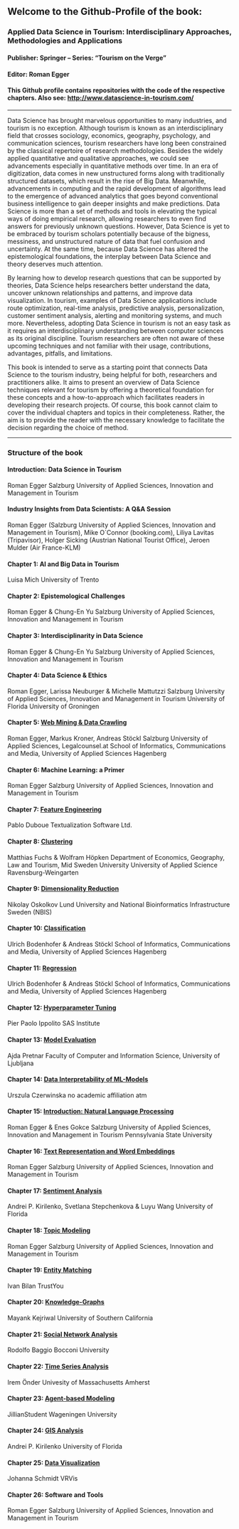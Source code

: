 ## Welcome to the Github-Profile of the book: 

### Applied Data Science in Tourism: Interdisciplinary Approaches, Methodologies and Applications
#### Publisher: Springer – Series: “Tourism on the Verge”
#### Editor: Roman Egger

#### This Github profile contains repositories with the code of the respective chapters. Also see: http://www.datascience-in-tourism.com/
------------------------------------------------------------------------------------------------------

Data Science has brought marvelous opportunities to many industries, and tourism is no exception. Although tourism is known as an interdisciplinary field that crosses sociology, economics, geography, psychology, and communication sciences, tourism researchers have long been constrained by the classical repertoire of research methodologies. Besides the widely applied quantitative and qualitative approaches, we could see advancements especially in quantitative methods over time. In an era of digitization, data comes in new unstructured forms along with traditionally structured datasets, which result in the rise of Big Data. Meanwhile, advancements in computing and the rapid development of algorithms lead to the emergence of advanced analytics that goes beyond conventional business intelligence to gain deeper insights and make predictions. Data Science is more than a set of methods and tools in elevating the typical ways of doing empirical research, allowing researchers to even find answers for previously unknown questions. However, Data Science is yet to be embraced by tourism scholars potentially because of the bigness, messiness, and unstructured nature of data that fuel confusion and uncertainty. At the same time, because Data Science has altered the epistemological foundations, the interplay between Data Science and theory deserves much attention.

By learning how to develop research questions that can be supported by theories, Data Science helps researchers better understand the data, uncover unknown relationships and patterns, and improve data visualization. In tourism, examples of Data Science applications include route optimization, real-time analysis, predictive analysis, personalization, customer sentiment analysis, alerting and monitoring systems, and much more. Nevertheless, adopting Data Science in tourism is not an easy task as it requires an interdisciplinary understanding between computer sciences as its original discipline. Tourism researchers are often not aware of these upcoming techniques and not familiar with their usage, contributions, advantages, pitfalls, and limitations.

This book is intended to serve as a starting point that connects Data Science to the tourism industry, being helpful for both, researchers and practitioners alike. It aims to present an overview of Data Science techniques relevant for tourism by offering a theoretical foundation for these concepts and a how-to-approach which facilitates readers in developing their research projects. Of course, this book cannot claim to cover the individual chapters and topics in their completeness. Rather, the aim is to provide the reader with the necessary knowledge to facilitate the decision regarding the choice of method.

----------------------------------------------------------------------------------------------------------

### Structure of the book
#### Introduction: Data Science in Tourism
Roman Egger
Salzburg University of Applied Sciences, Innovation and Management in Tourism

#### Industry Insights from Data Scientists: A Q&A Session
Roman Egger (Salzburg University of Applied Sciences, Innovation and Management in Tourism), Mike O´Connor (booking.com), Liliya Lavitas (Tripavisor), Holger Sicking (Austrian National Tourist Office), Jeroen Mulder (Air France-KLM)

#### Chapter 1: AI and Big Data in Tourism
Luisa Mich
University of Trento

#### Chapter 2: Epistemological Challenges
Roman Egger & Chung-En Yu
Salzburg University of Applied Sciences, Innovation and Management in Tourism

#### Chapter 3: Interdisciplinarity in Data Science
Roman Egger & Chung-En Yu
Salzburg University of Applied Sciences, Innovation and Management in Tourism

#### Chapter 4: Data Science & Ethics
Roman Egger, Larissa Neuburger & Michelle Mattutzzi
Salzburg University of Applied Sciences, Innovation and Management in Tourism
University of Florida
University of Groningen

#### Chapter 5: [Web Mining & Data Crawling](https://github.com/DataScience-in-Tourism/Chapter-5-Web-Mining-Data-Crawling)
Roman Egger, Markus Kroner, Andreas Stöckl
Salzburg University of Applied Sciences,
Legalcounsel.at
School of Informatics, Communications and Media, University of Applied Sciences Hagenberg

#### Chapter 6: Machine Learning: a Primer
Roman Egger
Salzburg University of Applied Sciences, Innovation and Management in Tourism

#### Chapter 7: [Feature Engineering](https://github.com/DataScience-in-Tourism/Chapter-7-Feature-Engineering)
Pablo Duboue
Textualization Software Ltd.

#### Chapter 8: [Clustering](https://github.com/DataScience-in-Tourism/Chapter-8-Unsupervised-Machine-Learning-Clustering)
Matthias Fuchs & Wolfram Höpken
Department of Economics, Geography, Law and Tourism, Mid Sweden University
University of Applied Science Ravensburg-Weingarten

#### Chapter 9: [Dimensionality Reduction](https://github.com/DataScience-in-Tourism/Chapter-9-Dimensionality-Reduction)
Nikolay Oskolkov
Lund University and National Bioinformatics Infrastructure Sweden (NBIS)

#### Chapter 10: [Classification](https://github.com/DataScience-in-Tourism/Chapter-10-Supervised-Machine-Learning-Classification)
Ulrich Bodenhofer & Andreas Stöckl
School of Informatics, Communications and Media, University of Applied Sciences Hagenberg

#### Chapter 11: [Regression](https://github.com/DataScience-in-Tourism/Chapter-11-Regression)
Ulrich Bodenhofer & Andreas Stöckl
School of Informatics, Communications and Media, University of Applied Sciences Hagenberg

#### Chapter 12: [Hyperparameter Tuning](https://github.com/DataScience-in-Tourism/Chapter-12-Hyperparameter-Tuning)
Pier Paolo Ippolito
SAS Institute

#### Chapter 13: [Model Evaluation](https://github.com/DataScience-in-Tourism/Chapter-13-Model-Evaluation-Overfitting)
Ajda Pretnar
Faculty of Computer and Information Science, University of Ljubljana

#### Chapter 14: [Data Interpretability of ML-Models](https://github.com/DataScience-in-Tourism/Chapter-14-Data-Interpretability-of-ML-Models)
Urszula Czerwinska
no academic affiliation atm

#### Chapter 15: [Introduction: Natural Language Processing](https://github.com/DataScience-in-Tourism/Chapter-15-Introduction-Natural-Language-Processing)
Roman Egger & Enes Gokce
Salzburg University of Applied Sciences, Innovation and Management in Tourism
Pennsylvania State University

#### Chapter 16: [Text Representation and Word Embeddings](https://github.com/DataScience-in-Tourism/Chapter-16-Text-Representation-and-Word-Embeddings)
Roman Egger
Salzburg University of Applied Sciences, Innovation and Management in Tourism

#### Chapter 17: [Sentiment Analysis](https://github.com/DataScience-in-Tourism/Chapter-17-Sentiment-Analysis)
Andrei P. Kirilenko, Svetlana Stepchenkova & Luyu Wang
University of Florida

#### Chapter 18: [Topic Modeling](https://github.com/DataScience-in-Tourism/Chapter-18-Topic-Modeling)
Roman Egger
Salzburg University of Applied Sciences, Innovation and Management in Tourism

#### Chapter 19: [Entity Matching](https://github.com/DataScience-in-Tourism/Chapter-19-Entity-Matching)
Ivan Bilan
TrustYou

#### Chapter 20: [Knowledge-Graphs](https://github.com/DataScience-in-Tourism/Chapter-20-Knowledge-Graphs)
Mayank Kejriwal
University of Southern California

#### Chapter 21: [Social Network Analysis](https://github.com/DataScience-in-Tourism/Chapter-21-Social-Network-Analysis)
Rodolfo Baggio
Bocconi University

#### Chapter 22: [Time Series Analysis](https://github.com/DataScience-in-Tourism/Chapter-22-Time-Series-Analysis)
Irem Önder
Univesity of Massachusetts Amherst

#### Chapter 23: [Agent-based Modeling](https://github.com/DataScience-in-Tourism/Chapter-23-Agent-based-Modeling)
JillianStudent
Wageningen University

#### Chapter 24: [GIS Analysis](https://github.com/DataScience-in-Tourism/Chapter-24-GIS-Analysis)
Andrei P. Kirilenko
University of Florida

#### Chapter 25: [Data Visualization](https://github.com/DataScience-in-Tourism/Chapter-25-Data-Visualization)
Johanna Schmidt
VRVis

#### Chapter 26: Software and Tools
Roman Egger
Salzburg University of Applied Sciences, Innovation and Management in Tourism
